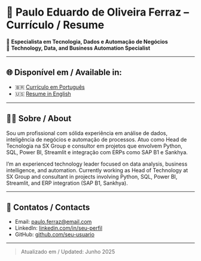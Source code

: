 
# 📄 Paulo Eduardo de Oliveira Ferraz – Currículo / Resume

🎯 **Especialista em Tecnologia, Dados e Automação de Negócios**  
🎯 **Technology, Data, and Business Automation Specialist**

---

## 🌐 Disponível em / Available in:

- 🇧🇷 [Currículo em Português](./pt/Curriculo.md)
- 🇺🇸 [Resume in English](./en/Resume.md)

---

## 🧑‍💻 Sobre / About

Sou um profissional com sólida experiência em análise de dados, inteligência de negócios e automação de processos. Atuo como Head de Tecnologia na SX Group e consultor em projetos que envolvem Python, SQL, Power BI, Streamlit e integração com ERPs como SAP B1 e Sankhya.

I’m an experienced technology leader focused on data analysis, business intelligence, and automation. Currently working as Head of Technology at SX Group and consultant in projects involving Python, SQL, Power BI, Streamlit, and ERP integration (SAP B1, Sankhya).

---

## 🔗 Contatos / Contacts

- Email: paulo.ferraz@email.com  
- LinkedIn: [linkedin.com/in/seu-perfil](https://linkedin.com/in/seu-perfil)  
- GitHub: [github.com/seu-usuario](https://github.com/seu-usuario)

---

> Atualizado em / Updated: Junho 2025
